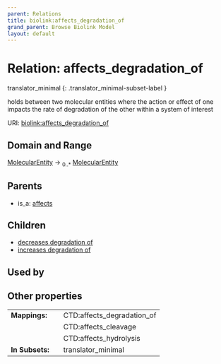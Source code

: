 ```yaml
---
parent: Relations
title: biolink:affects_degradation_of
grand_parent: Browse Biolink Model
layout: default
---
```


# Relation: affects_degradation_of

translator_minimal
{: .translator_minimal-subset-label }


holds between two molecular entities where the action or effect of one impacts the rate of degradation of the other within a system of interest

URI: [biolink:affects_degradation_of](https://w3id.org/biolink/vocab/affects_degradation_of)

## Domain and Range

[MolecularEntity](MolecularEntity.md) ->  <sub>0..*</sub> [MolecularEntity](MolecularEntity.md)

## Parents

 *  is_a: [affects](affects.md)

## Children

 *  [decreases degradation of](decreases_degradation_of.md)
 *  [increases degradation of](increases_degradation_of.md)

## Used by


## Other properties

|  |  |  |
| --- | --- | --- |
| **Mappings:** | | CTD:affects_degradation_of |
|  | | CTD:affects_cleavage |
|  | | CTD:affects_hydrolysis |
| **In Subsets:** | | translator_minimal |

